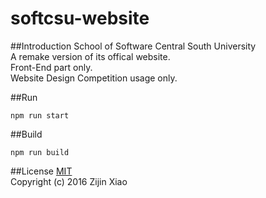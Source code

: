 softcsu-website
====
##Introduction
School of Software Central South University<br>
A remake version of its offical website.<br>
Front-End part only.<br>
Website Design Competition usage only.<br>

##Run
```
npm run start
```

##Build
```
npm run build
```

##License
[MIT](http://opensource.org/licenses/MIT) <br>
Copyright (c) 2016 Zijin Xiao

